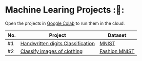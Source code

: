 # Machine Learing Projects ::brain::

Open the projects in [Google Colab](https://colab.research.google.com/) to run them in the cloud.

| No. | Project                                            | Dataset                                                                                               |
| --- | -------------------------------------------------- | ----------------------------------------------------------------------------------------------------- |
| #1  | [Handwritten digits Classification](MNIST.ipynb)   | [MNIST](https://github.com/keras-team/keras/blob/v2.14.0-rc0/keras/datasets/mnist.py)                 |
| #2  | [Classify images of clothing](Fashion_MNIST.ipynb) | [Fashion MNIST](https://github.com/keras-team/keras/blob/v2.14.0-rc0/keras/datasets/fashion_mnist.py) |
